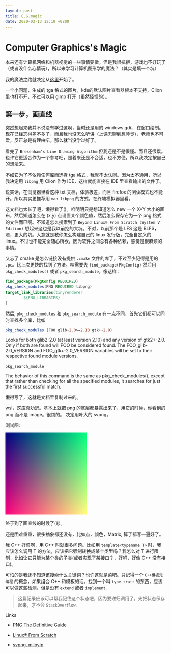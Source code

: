 ```yaml
---
layout: post
title: C.G.magic
date: 2020-03-13 12:10 +0800
---
```


# Computer Graphics's Magic

 本来还有计算机网络和机器视觉的一些事情要做，但是我很抗拒，游戏也不好玩了（或者没什么心情玩），所以来学习计算机图形学的魔法？（其实是填一个坑）

我的魔法之路就决定从[这里](https://github.com/ssloy/tinyrenderer/wiki/Lesson-0-getting-started)开始了。

一个小问题，生成的 tga 格式的图片，kde的默认图片查看器根本不支持，Clion 里也打不开，不过可以用 gimp 打开（虽然怪怪的）。

## 第一步，画直线

突然想起来我并不说没有学过这啊，当时还是用的 windows gdi， 在窗口绘制。现在已经忘得差不多了，而且我也没怎么听讲（上课无聊到想睡觉），老师也不可爱，反正总是有理由喏。那么就当没学过好了。

看完了 `Bresenham’s Line Drawing Algorithm` 但我还是不是很懂。而且还很累。也许它更适合作为一个参考吧，照着来还是不合适，也不方便，所以我决定按自己的想法来。

不如它为了不依赖任何库而选择 tga 格式，我就不太认同。因为太不通用，所以我决定用 `libpng` 用 Clion 作为 IDE，这样就能直接在 IDE 里查看输出的文件了。

说实话，在浏览器里看这种 txt 文档，体验极差，而且 firefox 的阅读模式也不能开。所以其实更推荐用 `man libpng` 的方式，在终端模拟器里看。

这文档也太长了吧，懒得看了()。咱明明只是想知道怎么 new 一个 X*Y 大小的画布，然后知道怎么在 (x,y) 点设置某个颜色值，然后怎么保存它为一个 png 格式的文件而已啊。不知道怎么搜索到了 `Beyond Linux® From Scratch (System V Edition)` 想起来这也是我以前挖的大坑。不对，以前那个是 LFS 这是 BLFS，嗯，更大的坑。大意就是教你怎么构建自己的 linux 发行版，完全自定义的 linux。不过也不能完全随心所欲，因为软件之间总有各种依赖，感觉是很麻烦的事情。

又忘了 cmake 是怎么链接没有提供 `.cmake` 文件的库了，不过至少记得是用的 `.pc`。比上次更快的找到了方法。咱需要先 `find_package(PkgConfig)` 然后用 `pkg_check_modules()` 或者 `pkg_search_module`。像这样：

```cmake
find_package(PkgConfig REQUIRED)
pkg_check_modules(PNG REQUIRED libpng)
target_link_libraries(tinyrenderer
        ${PNG_LIBRARIES}
)
```
然后, `pkg_check_modules` 和 `pkg_search_module` 有一点不同，首先它们都可以同时查找多个库，比如 

```cmake
pkg_check_modules (FOO glib-2.0>=2.10 gtk+-2.0)
```

Looks for both glib2-2.0 (at least version 2.10) and any version of gtk2+-2.0. Only if both are found will FOO be considered found. The FOO_glib-2.0_VERSION and FOO_gtk+-2.0_VERSION variables will be set to their respective found module versions.

`pkg_search_module`

The behavior of this command is the same as pkg_check_modules(), except that rather than checking for all the specified modules, it searches for just the first successful match.

懒得写了，这就是文档里复制过来的。

wsl，这库真劝退。基本上就把 png 的底层都暴露出来了，用它的时候，你看到的 png 而不是 image。很烦的。
决定用叶大的 svpng。

测试图:

![svpng test picture](../assets/image/svpng-out.png)

终于到了画直线的时候了(悲。

还是困难重重，很多抽象都还没有，比如点，颜色，Matrix, 算了都写一遍好了。

我 C++ 好菜啊，用 C++ 时就很多问题。比如用 `template<typename T>` 时，我应该怎么调用 T 的方法，应该把它强制转换成某个类型吗？我怎么对 T 进行限制，比如让它只能为某个类的子类(或者实现了某接口？，好吧，好像 C++ 没有接口)。

可怕的是我还不知道该搜索什么关键词？也许这就是菜吧。只记得一个 `C++模板元编程` 的概念，如果组合 C++ 和模板的话。找到一个叫 `type_trait` 的东西，应该可以做这些检测，但是没有 `extend` 或者 `implement`. 

> 这篇记录应该可以帮我记住这个状态吧，因为要递归调用了，先把状态保存起来，才不会 `StackOverflow`.

Links

- [PNG The Definitive Guide](http://www.libpng.org/pub/png/book/)

- [Linux® From Scratch](http://www.linuxfromscratch.org/)

- [svpng. miloyip](https://github.com/miloyip/svpng)

